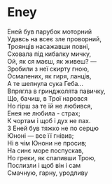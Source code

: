 ﻿# Eney <br />
Еней був парубок моторний <br />
Удавсь на всеє зле проворний, <br />
Троянців насажавши повні, <br />
Сховала під кибалку мичку, <br />
Ой, як ся маєш, як живеш? — <br />
Зробили з неї скирту гною,    <br />
Осмалених, як гиря, ланців, <br />
А те шепнула сука Геба... <br />
Впрягла в гринджолята павичку, <br />
Що, бачиш, в Трої наровся <br />
Но гірш за те їй не любився, <br />
Енея не любила - страх; <br />
К чортам і щоб і дух не пах. <br />
3 Еней був тяжко не по серцю <br />
Юноні — все її гнівив; <br />
Ні в чім Юнони не просив; <br />
На синє море поспускав, <br />
Но греки, як спаливши Трою, <br />
Послизли і щоб він і сам <br />
Смачную, гарну, уродливу <br />